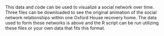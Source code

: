 This data and code can be used to visualize a social network over time. Three files can be downloaded to see the original animation of the social network relationships within one Oxford House recovery home. The data used to form these networks is above and the R script can be run utilizing these files or your own data that fits this format.
